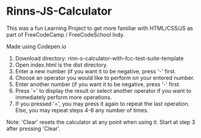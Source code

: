 # Rinns-JS-Calculator
This was a fun Learning Project to get more familiar with HTML/CSS/JS as part of FreeCodeCamp / FreeCodeSchool Indy.

Made using Codepen.io

1. Download directory: rinn-s-calculator-with-fcc-test-suite-template
2. Open index.html is the dist directory.
3. Enter a new number (if you want it to be negative, press '-' first.
4. Choose an operator you would like to perform on your entered number.
5. Enter another number (if you want it to be negative, press '-' first.
6. Press '=' to display the result or select another operator if you want to immediately perform more operations.
7. If you pressed '=', you may press it again to repeat the last operation. Else, you may repeat steps 4-6 any number of times.
  
Note: 'Clear' resets the calculator at any point when using it. Start at step 3 after pressing 'Clear'.

